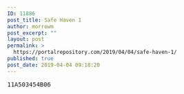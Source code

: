 ```yaml
---
ID: 11886
post_title: Safe Haven 1
author: morrowm
post_excerpt: ""
layout: post
permalink: >
  https://portalrepository.com/2019/04/04/safe-haven-1/
published: true
post_date: 2019-04-04 09:18:20
---
```

<pre>11A503454B06</pre>